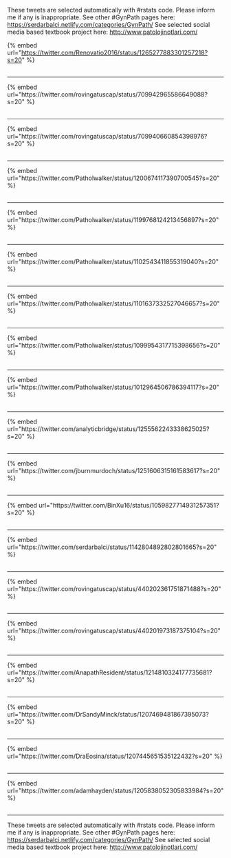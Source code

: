 

These tweets are selected automatically with #rstats code. Please inform me if any is inappropriate.
See other #GynPath pages here: https://serdarbalci.netlify.com/categories/GynPath/ 
See selected social media based textbook project here: http://www.patolojinotlari.com/

{% embed url="https://twitter.com/Renovatio2016/status/1265277883301257218?s=20" %}<br>
<br>
<hr>
{% embed url="https://twitter.com/rovingatuscap/status/709942965586649088?s=20" %}<br>
<br>
<hr>
{% embed url="https://twitter.com/rovingatuscap/status/709940660854398976?s=20" %}<br>
<br>
<hr>
{% embed url="https://twitter.com/Patholwalker/status/1200674117390700545?s=20" %}<br>
<br>
<hr>
{% embed url="https://twitter.com/Patholwalker/status/1199768124213456897?s=20" %}<br>
<br>
<hr>
{% embed url="https://twitter.com/Patholwalker/status/1102543411855319040?s=20" %}<br>
<br>
<hr>
{% embed url="https://twitter.com/Patholwalker/status/1101637332527046657?s=20" %}<br>
<br>
<hr>
{% embed url="https://twitter.com/Patholwalker/status/1099954317715398656?s=20" %}<br>
<br>
<hr>
{% embed url="https://twitter.com/Patholwalker/status/1012964506786394117?s=20" %}<br>
<br>
<hr>
{% embed url="https://twitter.com/analyticbridge/status/1255562243338625025?s=20" %}<br>
<br>
<hr>
{% embed url="https://twitter.com/jburnmurdoch/status/1251606315161583617?s=20" %}<br>
<br>
<hr>
{% embed url="https://twitter.com/BinXu16/status/1059827714931257351?s=20" %}<br>
<br>
<hr>
{% embed url="https://twitter.com/serdarbalci/status/1142804892802801665?s=20" %}<br>
<br>
<hr>
{% embed url="https://twitter.com/rovingatuscap/status/440202361751871488?s=20" %}<br>
<br>
<hr>
{% embed url="https://twitter.com/rovingatuscap/status/440201973187375104?s=20" %}<br>
<br>
<hr>
{% embed url="https://twitter.com/AnapathResident/status/1214810324177735681?s=20" %}<br>
<br>
<hr>
{% embed url="https://twitter.com/DrSandyMinck/status/1207469481867395073?s=20" %}<br>
<br>
<hr>
{% embed url="https://twitter.com/DraEosina/status/1207445651535122432?s=20" %}<br>
<br>
<hr>
{% embed url="https://twitter.com/adamhayden/status/1205838052305833984?s=20" %}<br>
<br>
<hr>


These tweets are selected automatically with #rstats code. Please inform me if any is inappropriate.
See other #GynPath pages here: https://serdarbalci.netlify.com/categories/GynPath/ 
See selected social media based textbook project here: http://www.patolojinotlari.com/
